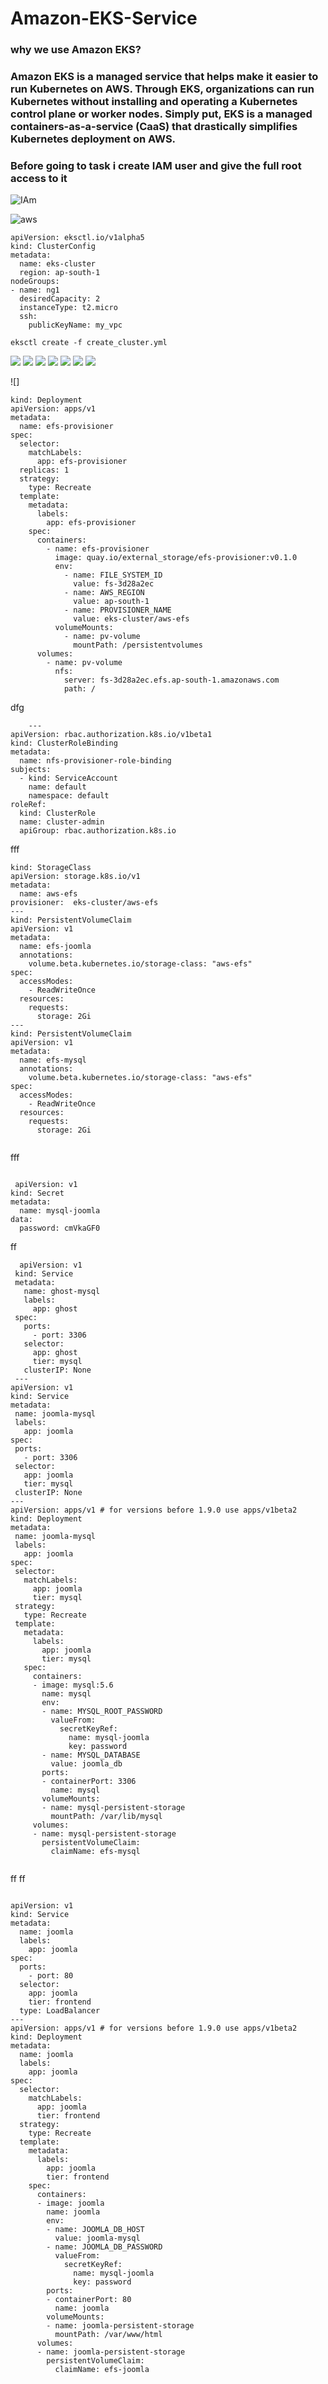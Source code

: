 # Amazon-EKS-Service
### why we use Amazon EKS?

### Amazon EKS is a managed service that helps make it easier to run Kubernetes on AWS. Through EKS, organizations can run Kubernetes without installing and operating a Kubernetes control plane or worker nodes. Simply put, EKS is a managed containers-as-a-service (CaaS) that drastically simplifies Kubernetes deployment on AWS.

### Before going to task i create IAM user and give the full root access to it
![IAm](images/iam_user.jpg)

![aws](images/list.jpg)
```
apiVersion: eksctl.io/v1alpha5
kind: ClusterConfig
metadata:
  name: eks-cluster
  region: ap-south-1
nodeGroups:
- name: ng1
  desiredCapacity: 2
  instanceType: t2.micro
  ssh:
    publicKeyName: my_vpc

```
```
eksctl create -f create_cluster.yml
```
![](images/cluster.jpg)
![](images/formation1.jpg)
![](images/vpc.jpg)
![](images/eip.jpg)
![](images/subnet.jpg)
![](images/sg1.jpg)
![](images/nodes.jpg)

![]
```
kind: Deployment
apiVersion: apps/v1
metadata:
  name: efs-provisioner
spec:
  selector:
    matchLabels:
      app: efs-provisioner
  replicas: 1
  strategy:
    type: Recreate
  template:
    metadata:
      labels:
        app: efs-provisioner
    spec:
      containers:
        - name: efs-provisioner
          image: quay.io/external_storage/efs-provisioner:v0.1.0
          env:
            - name: FILE_SYSTEM_ID
              value: fs-3d28a2ec
            - name: AWS_REGION
              value: ap-south-1
            - name: PROVISIONER_NAME
              value: eks-cluster/aws-efs
          volumeMounts:
            - name: pv-volume
              mountPath: /persistentvolumes
      volumes:
        - name: pv-volume
          nfs:
            server: fs-3d28a2ec.efs.ap-south-1.amazonaws.com
            path: /
```
   dfg
```
    ---
apiVersion: rbac.authorization.k8s.io/v1beta1
kind: ClusterRoleBinding
metadata:
  name: nfs-provisioner-role-binding
subjects:
  - kind: ServiceAccount
    name: default
    namespace: default
roleRef:
  kind: ClusterRole
  name: cluster-admin
  apiGroup: rbac.authorization.k8s.io
```
fff
```
kind: StorageClass
apiVersion: storage.k8s.io/v1
metadata:
  name: aws-efs
provisioner:  eks-cluster/aws-efs
---
kind: PersistentVolumeClaim
apiVersion: v1
metadata:
  name: efs-joomla
  annotations:
    volume.beta.kubernetes.io/storage-class: "aws-efs"
spec:
  accessModes:
    - ReadWriteOnce
  resources:
    requests:
      storage: 2Gi
---
kind: PersistentVolumeClaim
apiVersion: v1
metadata:
  name: efs-mysql
  annotations:
    volume.beta.kubernetes.io/storage-class: "aws-efs"
spec:
  accessModes:
    - ReadWriteOnce
  resources:
    requests:
      storage: 2Gi
          
```
   fff
```
   
 apiVersion: v1
kind: Secret
metadata:
  name: mysql-joomla
data:
  password: cmVkaGF0

 ```
 ff
 
 ```
   apiVersion: v1
  kind: Service
  metadata:
    name: ghost-mysql
    labels:
      app: ghost
  spec:
    ports:
      - port: 3306
    selector:
      app: ghost
      tier: mysql
    clusterIP: None
  ---
apiVersion: v1
kind: Service
metadata:
  name: joomla-mysql
  labels:
    app: joomla
spec:
  ports:
    - port: 3306
  selector:
    app: joomla
    tier: mysql
  clusterIP: None
---
apiVersion: apps/v1 # for versions before 1.9.0 use apps/v1beta2
kind: Deployment
metadata:
  name: joomla-mysql
  labels:
    app: joomla
spec:
  selector:
    matchLabels:
      app: joomla
      tier: mysql
  strategy:
    type: Recreate
  template:
    metadata:
      labels:
        app: joomla
        tier: mysql
    spec:
      containers:
      - image: mysql:5.6
        name: mysql
        env:
        - name: MYSQL_ROOT_PASSWORD
          valueFrom:
            secretKeyRef:
              name: mysql-joomla
              key: password
        - name: MYSQL_DATABASE
          value: joomla_db
        ports:
        - containerPort: 3306
          name: mysql
        volumeMounts:
        - name: mysql-persistent-storage
          mountPath: /var/lib/mysql
      volumes:
      - name: mysql-persistent-storage
        persistentVolumeClaim:
          claimName: efs-mysql
            
```
  ff
  ff
```
    
apiVersion: v1
kind: Service
metadata:
  name: joomla
  labels:
    app: joomla
spec:
  ports:
    - port: 80
  selector:
    app: joomla
    tier: frontend
  type: LoadBalancer
---
apiVersion: apps/v1 # for versions before 1.9.0 use apps/v1beta2
kind: Deployment
metadata:
  name: joomla
  labels:
    app: joomla
spec:
  selector:
    matchLabels:
      app: joomla
      tier: frontend
  strategy:
    type: Recreate
  template:
    metadata:
      labels:
        app: joomla
        tier: frontend
    spec:
      containers:
      - image: joomla
        name: joomla
        env:
        - name: JOOMLA_DB_HOST
          value: joomla-mysql
        - name: JOOMLA_DB_PASSWORD
          valueFrom:
            secretKeyRef:
              name: mysql-joomla
              key: password
        ports:
        - containerPort: 80
          name: joomla
        volumeMounts:
        - name: joomla-persistent-storage
          mountPath: /var/www/html
      volumes:
      - name: joomla-persistent-storage
        persistentVolumeClaim:
          claimName: efs-joomla
```

         
      
